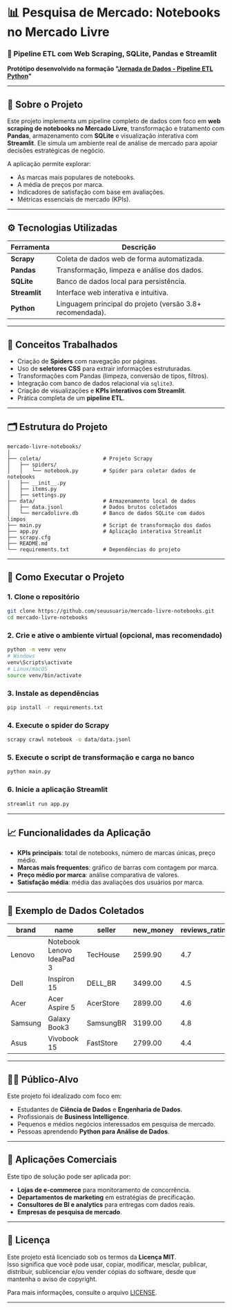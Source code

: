 
# 📊 Pesquisa de Mercado: Notebooks no Mercado Livre  
### 🔎 Pipeline ETL com Web Scraping, SQLite, Pandas e Streamlit  
**Protótipo desenvolvido na formação "[Jornada de Dados - Pipeline ETL Python](https://suajornadadedados.com.br/)"**

---

## 📌 Sobre o Projeto

Este projeto implementa um pipeline completo de dados com foco em **web scraping de notebooks no Mercado Livre**, transformação e tratamento com **Pandas**, armazenamento com **SQLite** e visualização interativa com **Streamlit**. Ele simula um ambiente real de análise de mercado para apoiar decisões estratégicas de negócio.

A aplicação permite explorar:
- As marcas mais populares de notebooks.
- A média de preços por marca.
- Indicadores de satisfação com base em avaliações.
- Métricas essenciais de mercado (KPIs).

---

## ⚙️ Tecnologias Utilizadas

| Ferramenta     | Descrição |
|----------------|-----------|
| **Scrapy**     | Coleta de dados web de forma automatizada. |
| **Pandas**     | Transformação, limpeza e análise dos dados. |
| **SQLite**     | Banco de dados local para persistência. |
| **Streamlit**  | Interface web interativa e intuitiva. |
| **Python**     | Linguagem principal do projeto (versão 3.8+ recomendada). |

---

## 🧠 Conceitos Trabalhados

- Criação de **Spiders** com navegação por páginas.
- Uso de **seletores CSS** para extrair informações estruturadas.
- Transformações com Pandas (limpeza, conversão de tipos, filtros).
- Integração com banco de dados relacional via `sqlite3`.
- Criação de visualizações e **KPIs interativos com Streamlit**.
- Prática completa de um **pipeline ETL**.

---

## 🗂️ Estrutura do Projeto

```
mercado-livre-notebooks/
│
├── coleta/                    # Projeto Scrapy
│   ├── spiders/
│   │   └── notebook.py        # Spider para coletar dados de notebooks
│   ├── __init__.py
│   ├── items.py
│   ├── settings.py
├── data/                      # Armazenamento local de dados
│   ├── data.jsonl             # Dados brutos coletados
│   └── mercadolivre.db        # Banco de dados SQLite com dados limpos
├── main.py                    # Script de transformação dos dados
├── app.py                     # Aplicação interativa Streamlit
├── scrapy.cfg
├── README.md
└── requirements.txt           # Dependências do projeto
```

---

## 🚀 Como Executar o Projeto

### 1. Clone o repositório

```bash
git clone https://github.com/seuusuario/mercado-livre-notebooks.git
cd mercado-livre-notebooks
```

### 2. Crie e ative o ambiente virtual (opcional, mas recomendado)

```bash
python -m venv venv
# Windows
venv\Scripts\activate
# Linux/macOS
source venv/bin/activate
```

### 3. Instale as dependências

```bash
pip install -r requirements.txt
```

### 4. Execute o spider do Scrapy

```bash
scrapy crawl notebook -o data/data.jsonl
```

### 5. Execute o script de transformação e carga no banco

```bash
python main.py
```

### 6. Inicie a aplicação Streamlit

```bash
streamlit run app.py
```

---

## 📈 Funcionalidades da Aplicação

- **KPIs principais**: total de notebooks, número de marcas únicas, preço médio.
- **Marcas mais frequentes**: gráfico de barras com contagem por marca.
- **Preço médio por marca**: análise comparativa de valores.
- **Satisfação média**: média das avaliações dos usuários por marca.

---

## 🧪 Exemplo de Dados Coletados

| brand   | name                          | seller     | new_money | reviews_rating_number |
|---------|-------------------------------|------------|-----------|------------------------|
| Lenovo  | Notebook Lenovo IdeaPad 3     | TecHouse   | 2599.90   | 4.7                    |
| Dell    | Inspiron 15                   | DELL_BR    | 3499.00   | 4.5                    |
| Acer    | Acer Aspire 5                 | AcerStore  | 2899.00   | 4.6                    |
| Samsung | Galaxy Book3                  | SamsungBR  | 3199.00   | 4.8                    |
| Asus    | Vivobook 15                   | FastStore  | 2799.00   | 4.4                    |


---

## 🧑‍🎓 Público-Alvo

Este projeto foi idealizado com foco em:
- Estudantes de **Ciência de Dados** e **Engenharia de Dados**.
- Profissionais de **Business Intelligence**.
- Pequenos e médios negócios interessados em pesquisa de mercado.
- Pessoas aprendendo **Python para Análise de Dados**.

---

## 💼 Aplicações Comerciais

Este tipo de solução pode ser aplicada por:
- **Lojas de e-commerce** para monitoramento de concorrência.
- **Departamentos de marketing** em estratégias de precificação.
- **Consultores de BI e analytics** para entregas com dados reais.
- **Empresas de pesquisa de mercado**.

---

## 🧾 Licença

Este projeto está licenciado sob os termos da **Licença MIT**.  
Isso significa que você pode usar, copiar, modificar, mesclar, publicar, distribuir, sublicenciar e/ou vender cópias do software, desde que mantenha o aviso de copyright.

Para mais informações, consulte o arquivo [LICENSE](./LICENSE).

---
